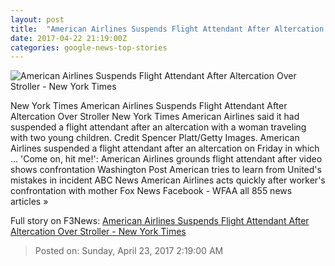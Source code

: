 ```yaml
---
layout: post
title:  "American Airlines Suspends Flight Attendant After Altercation Over Stroller - New York Times"
date: 2017-04-22 21:19:00Z
categories: google-news-top-stories
---
```


![American Airlines Suspends Flight Attendant After Altercation Over Stroller - New York Times](https://static01.nyt.com/images/2017/04/22/us/22xp-stroller/22xp-stroller-facebookJumbo.jpg)

New York Times American Airlines Suspends Flight Attendant After Altercation Over Stroller New York Times American Airlines said it had suspended a flight attendant after an altercation with a woman traveling with two young children. Credit Spencer Platt/Getty Images. American Airlines suspended a flight attendant after an altercation on Friday in which ... 'Come on, hit me!': American Airlines grounds flight attendant after video shows confrontation Washington Post American tries to learn from United's mistakes in incident ABC News American Airlines acts quickly after worker's confrontation with mother Fox News Facebook - WFAA all 855 news articles »


Full story on F3News: [American Airlines Suspends Flight Attendant After Altercation Over Stroller - New York Times](http://www.f3nws.com/n/UDaqeB)

> Posted on: Sunday, April 23, 2017 2:19:00 AM

